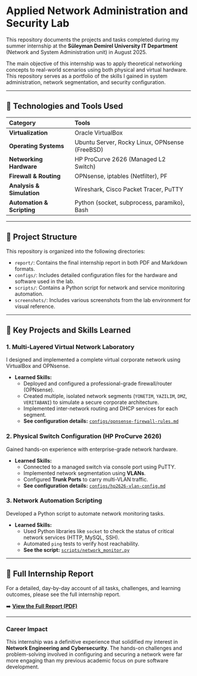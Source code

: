 # Applied Network Administration and Security Lab

This repository documents the projects and tasks completed during my summer internship at the **Süleyman Demirel University IT Department** (Network and System Administration unit) in August 2025.

The main objective of this internship was to apply theoretical networking concepts to real-world scenarios using both physical and virtual hardware. This repository serves as a portfolio of the skills I gained in system administration, network segmentation, and security configuration.

---

## 🚀 Technologies and Tools Used

| Category | Tools |
| :--- | :--- |
| **Virtualization** | Oracle VirtualBox |
| **Operating Systems** | Ubuntu Server, Rocky Linux, OPNsense (FreeBSD) |
| **Networking Hardware** | HP ProCurve 2626 (Managed L2 Switch) |
| **Firewall & Routing** | OPNsense, iptables (Netfilter), PF |
| **Analysis & Simulation** | Wireshark, Cisco Packet Tracer, PuTTY |
| **Automation & Scripting**| Python (socket, subprocess, paramiko), Bash |

---

## 📂 Project Structure

This repository is organized into the following directories:

* `report/`: Contains the final internship report in both PDF and Markdown formats.
* `configs/`: Includes detailed configuration files for the hardware and software used in the lab.
* `scripts/`: Contains a Python script for network and service monitoring automation.
* `screenshots/`: Includes various screenshots from the lab environment for visual reference.
---

## 🔧 Key Projects and Skills Learned

### 1. Multi-Layered Virtual Network Laboratory
I designed and implemented a complete virtual corporate network using VirtualBox and OPNsense.
- **Learned Skills:**
  - Deployed and configured a professional-grade firewall/router (OPNsense).
  - Created multiple, isolated network segments (`YONETIM`, `YAZILIM`, `DMZ`, `VERITABANI`) to simulate a secure corporate architecture.
  - Implemented inter-network routing and DHCP services for each segment.
  - **See configuration details:** [`configs/opnsense-firewall-rules.md`](Configs/opnsense-firewall-rules.md)

### 2. Physical Switch Configuration (HP ProCurve 2626)
Gained hands-on experience with enterprise-grade network hardware.
- **Learned Skills:**
  - Connected to a managed switch via console port using PuTTY.
  - Implemented network segmentation using **VLANs**.
  - Configured **Trunk Ports** to carry multi-VLAN traffic.
  - **See configuration details:** [`configs/hp2626-vlan-config.md`](Configs/hp2626-vlan-config.md)

### 3. Network Automation Scripting
Developed a Python script to automate network monitoring tasks.
- **Learned Skills:**
  - Used Python libraries like `socket` to check the status of critical network services (HTTP, MySQL, SSH).
  - Automated `ping` tests to verify host reachability.
  - **See the script:** [`scripts/network_monitor.py`](Scripts/network_monitor.py)

---

## 📜 Full Internship Report

For a detailed, day-by-day account of all tasks, challenges, and learning outcomes, please see the full internship report.

➡️ **[View the Full Report (PDF)](Report/CENG_summerInternshipReport.pdf)**

---

### Career Impact

This internship was a definitive experience that solidified my interest in **Network Engineering and Cybersecurity**. The hands-on challenges and problem-solving involved in configuring and securing a network were far more engaging than my previous academic focus on pure software development.
